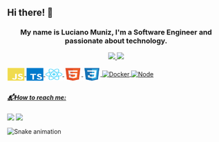 ## Hi there! 👋

<div align="center">
  <h3>My name is Luciano Muniz, I'm a Software Engineer and passionate about technology.</h3>
</div>

<div align="center">
  <a href="https://github.com/lucianomuniz">
  <img height="180em" src="https://github-readme-stats.vercel.app/api?username=lucianomuniz&show_icons=true&theme=onedark&include_all_commits=true&count_private=true"/>
  <img height="180em" src="https://github-readme-stats.vercel.app/api/top-langs/?username=lucianomuniz&layout=compact&langs_count=8&theme=onedark"/>
</div>

<div style="display: inline_block"><br>
  <img align="center" alt="JavaScript" height="30" width="40" src="https://raw.githubusercontent.com/devicons/devicon/master/icons/javascript/javascript-plain.svg">
  <img align="center" alt="TypeScript" height="30" width="40" src="https://raw.githubusercontent.com/devicons/devicon/master/icons/typescript/typescript-plain.svg">
  <img align="center" alt="React" height="30" width="40" src="https://raw.githubusercontent.com/devicons/devicon/master/icons/react/react-original.svg">
  <img align="center" alt="HTML" height="30" width="40" src="https://raw.githubusercontent.com/devicons/devicon/master/icons/html5/html5-original.svg">
  <img align="center" alt="CSS" height="30" width="40" src="https://raw.githubusercontent.com/devicons/devicon/master/icons/css3/css3-original.svg">
  <img align="center" alt="Docker" height="45" src="https://cdn.jsdelivr.net/gh/devicons/devicon/icons/docker/docker-plain.svg">
  <img align="center" alt="Node" height="80" src="https://cdn.jsdelivr.net/gh/devicons/devicon/icons/nodejs/nodejs-original-wordmark.svg">
</div>
  
  ##
  
 ##### 📬How to reach me:
  
<div> 
  <a href="mailto:luciano.mo@gmail.com"><img src="https://img.shields.io/badge/-Gmail-%23333?style=for-the-badge&logo=gmail&logoColor=white" target="_blank"></a>
  <a href="https://www.linkedin.com/in/luciano-muniz" target="_blank"><img src="https://img.shields.io/badge/-LinkedIn-%230077B5?style=for-the-badge&logo=linkedin&logoColor=white" target="_blank"></a>
  
  ![Snake animation](https://github.com/lucianomuniz/lucianomuniz/blob/output/github-contribution-grid-snake.svg)
  
</div>

